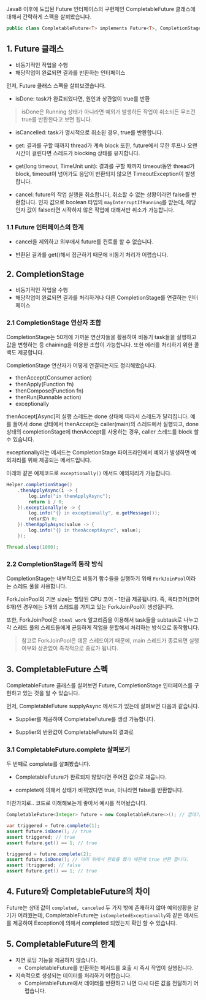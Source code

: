 
Java8 이후에 도입된 Future 인터페이스의 구현체인 CompletableFuture 클래스에 대해서 간략하게 스펙을 살펴봤습니다.

```kotlin
public class CompletableFuture<T> implements Future<T>, CompletionStage<T>
```

## 1. Future 클래스

- 비동기적인 작업을 수행
- 해당작업이 완료되면 결과를 반환하는 인터페이스

먼저, Future 클래스 스펙을 살펴보겠습니다.

- isDone: task가 완료되었다면, 원인과 상관없이 true를 반환 

> isDone은 Running 상태가 아니라면 예외가 발생하든 작업이 취소되든 무조건 true를 반환한다고 보면 됩니다.

- isCancelled: task가 명시적으로 취소된 경우, true를 반환합니다.

- get: 결과를 구할 때까지 thread가 계속 block
또한, future에서 무한 루프나 오랜 시간이 걸린다면 스레드가 blocking 상태를 유지합니다.

- get(long timeout, TimeUnit unit): 결과를 구할 때까지 timeout동안 thread가 block, timeout이 넘어가도 응답이 반환되지 않으면 TimeoutException이 발생합니다.

- cancel: future의 작업 실행을 취소합니다, 취소할 수 없는 상황이라면 false를 반환합니다.
인자 값으로 boolean 타입의 `mayInterruptIfRunning`를 받는데, 해당 인자 값이 false라면 시작하지 않은 작업에 대해서만 취소가 가능합니다.

### 1.1 Future 인터페이스의 한계

- cancel을 제외하고 외부에서 future를 컨트롤 할 수 없습니다.

- 반환된 결과를 get()해서 접근하기 때문에 비동기 처리가 어렵습니다.


## 2. CompletionStage

- 비동기적인 작업을 수행
- 해당작업이 완료되면 결과를 처리하거나 다른 CompletionStage를 연결하는 인터페이스

### 2.1 CompletionStage 연산자 조합

CompletionStage는 50개에 가까운 연산자들을 활용하여 비동기 task들을 실행하고 값을 변형하는 등 chaining을 이용한 조합이 가능합니다.
또한 에러를 처리하기 위한 콜백도 제공합니다.

CompletionStage 연산자가 어떻게 연결되는지도 정리해봤습니다.

- thenAccept(Consumer action)
- thenApply(Function fn)
- thenCompose(Function fn)
- thenRun(Runnable action)
- exceptionally

thenAccept[Async]의 실행 스레드는 done 상태에 따라서 스레드가 달리집니다. 예를 들어서 done 상태에서 thenAccept는 caller(main)의 스레드에서 실행되고, done 상태의 completionStage에 thenAccept를 사용하는 경우, caller 스레드를 block 할 수 있습니다.

exceptionally라는 메서드는 CompletionStage 파이프라인에서 예외가 발생하면 예외처리를 위해 제공되는 메서드입니다.

아래와 같은 예제코드로 `exceptionally()` 메서드 예외처리가 가능합니다.

```java
Helper.completionStage()
    .thenApplyAsync(i -> {
        log.info("in thenApplyAsync");
        return i / 0;
    }).exceptionally(e -> {
        log.info("{} in exceptionally", e.getMessage());
        retur로n 0;
    }).thenApplyAsync(value -> {
        log.info("{} in thenAcceptAsync", value);
    });

Thread.sleep(1000);
```


### 2.2 CompletionStage의 동작 방식

CompletionStage는 내부적으로 비동기 함수들을 실행하기 위해 `ForkJoinPool`이라는 스레드 풀을 사용합니다. 

ForkJoinPool의 기본 size는 할당된 CPU 코어 - 1만큼 제공됩니다. 즉, 옥타코어(코어 6개)인 경우에는 5개의 스레드를 가지고 있는 ForkJoinPool이 생성됩니다.

또한, ForkJoinPool은 `steal work` 알고리즘을 이용해서 task들을 subtask로 나누고 각 스레드 풀의 스레드들에게 균등하게 작업을 분할해서 처리하는 방식으로 동작합니다.


> 참고로 ForkJoinPool은 데몬 스레드이기 때문에, main 스레드가 종료되면 실행여부와 상관없이 즉각적으로 종료가 됩니다. 

## 3. CompletableFuture 스펙

CompletableFuture 클래스를 살펴보면 Future, CompletionStage 인터페이스를 구현하고 있는 것을 알 수 있습니다.

먼저, CompletableFuture supplyAsync 메서드가 있는데 살펴보면 다음과 같습니다.

- Supplier를 제공하여 CompletabeFuture를 생성 가능합니다.

- Supplier의 반환값이 CompletableFuture의 결과로 


### 3.1 CompletableFuture.complete 살펴보기

두 번째로 complete를 살펴봤습니다.

- CompletableFuture가 완료되지 않았다면 주어진 값으로 채웁니다.

- complete에 의해서 상태가 바뀌었다면 true, 아니라면 false를 반환합니다.

마찬가지로.. 코드로 이해해보는게 좋아서 예시를 적어놨습니다.

```java
CompletableFuture<Integer> future = new CompletableFuture<>(); // 껍데기 CompletableFuture 인스턴스 생성

var triggered = futre.complete(1);
assert future.isDone(); // true
assert triggered; // true
assert future.get() == 1; // true

triggered = future.complete(2); 
assert future.isDone(); // 이미 위에서 완료를 했기 때문에 true 반환 합니다.
assert !triggered; // false
assert future.get() == 1; // true
```

## 4. Future와 CompletableFuture의 차이

Future는 상태 값이 `completed, canceled` 두 가지 밖에 존재하지 않아 예외상황을 알기가 어려웠는데, CompletableFuture는 `isCompletedExceptionally`와 같은 메서드를 제공하여 Exception에 의해서 completed 되었는지 확인 할 수 있습니다.

## 5. CompletableFuture의 한계

- 지연 로딩 기능을 제공하지 않습니다.
  - CompletableFuture를 반환하는 메서드를 호출 시 즉시 작업이 실행됩니다.
- 지속적으로 생성되는 데이터를 처리하기 어렵습니다.
  - CompletableFuture에서 데이터를 반환하고 나면 다시 다른 값을 전달하기 어렵습니다.
